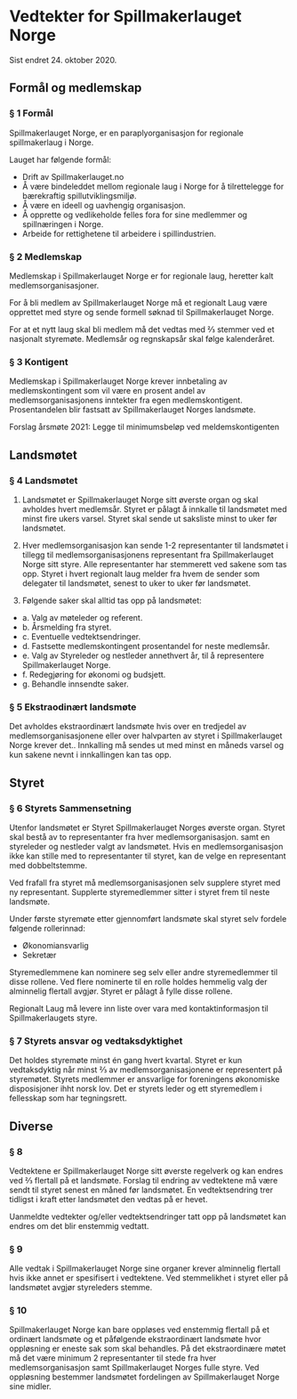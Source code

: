 # Vedtekter for Spillmakerlauget Norge

Sist endret 24. oktober 2020.

## Formål og medlemskap

### § 1 Formål
Spillmakerlauget Norge, er en paraplyorganisasjon for regionale spillmakerlaug i Norge.

Lauget har følgende formål:
- Drift av Spillmakerlauget.no
- Å være bindeleddet mellom regionale laug i Norge for å tilrettelegge for bærekraftig spillutviklingsmiljø.
- Å være en ideell og uavhengig organisasjon.
- Å opprette og vedlikeholde felles fora for sine medlemmer og spillnæringen i Norge.
- Arbeide for rettighetene til arbeidere i spillindustrien.

### § 2 Medlemskap
Medlemskap i Spillmakerlauget Norge er for regionale laug, heretter kalt medlemsorganisasjoner.

For å bli medlem av Spillmakerlauget Norge må et regionalt Laug være opprettet med styre og sende formell søknad til Spillmakerlauget Norge.

For at et nytt laug skal bli medlem må det vedtas med ⅔ stemmer ved et nasjonalt styremøte. Medlemsår og regnskapsår skal følge kalenderåret.

### § 3 Kontigent
Medlemskap i Spillmakerlauget Norge krever innbetaling av medlemskontingent som vil være en prosent andel av medlemsorganisasjonens inntekter fra egen medlemskontigent. Prosentandelen blir fastsatt av Spillmakerlauget Norges landsmøte.

Forslag årsmøte 2021:
Legge til minimumsbeløp ved meldemskontigenten

## Landsmøtet

### § 4 Landsmøtet
1. Landsmøtet er Spillmakerlauget Norge sitt øverste organ og skal avholdes hvert medlemsår. Styret er pålagt å innkalle til landsmøtet med minst fire ukers varsel. Styret skal sende ut saksliste minst to uker før landsmøtet.

2. Hver medlemsorganisasjon kan sende 1-2 representanter til landsmøtet i tillegg til medlemsorganisasjonens representant fra Spillmakerlauget Norge sitt styre. Alle representanter har stemmerett ved sakene som tas opp. Styret i hvert regionalt laug melder fra hvem de sender som delegater til landsmøtet, senest to uker to uker før landsmøtet.

3. Følgende saker skal alltid tas opp på landsmøtet:
  - a. Valg av møteleder og referent.
  - b. Årsmelding fra styret.
  - c. Eventuelle vedtektsendringer.
  - d. Fastsette medlemskontingent prosentandel for neste medlemsår.
  - e. Valg av Styreleder og nestleder annethvert år, til å representere Spillmakerlauget Norge.
  - f. Redegjøring for økonomi og budsjett.
  - g. Behandle innsendte saker.

### § 5 Ekstraodinært landsmøte
Det avholdes ekstraordinært landsmøte hvis over en tredjedel av medlemsorganisasjonene
eller over halvparten av styret i Spillmakerlauget Norge krever det.. Innkalling må sendes ut
med minst en måneds varsel og kun sakene nevnt i innkallingen kan tas opp.

## Styret

### § 6 Styrets Sammensetning
Utenfor landsmøtet er Styret Spillmakerlauget Norges øverste organ. Styret skal bestå av to representanter fra hver medlemsorganisasjon. samt en styreleder og nestleder valgt av landsmøtet. Hvis en medlemsorganisasjon ikke kan stille med to representanter til styret, kan de velge en representant med dobbeltstemme.

Ved frafall fra styret må medlemsorganisasjonen selv supplere styret med ny representant. Supplerte styremedlemmer sitter i styret frem til neste landsmøte.

Under første styremøte etter gjennomført landsmøte skal styret selv fordele følgende rollerinnad:
- Økonomiansvarlig
- Sekretær

Styremedlemmene kan nominere seg selv eller andre styremedlemmer til disse rollene. Ved flere nominerte til en rolle holdes hemmelig valg der alminnelig flertall avgjør. Styret er pålagt å fylle disse rollene. 

Regionalt Laug må levere inn liste over vara med kontaktinformasjon til Spillmakerlaugets styre.

### § 7 Styrets ansvar og vedtaksdyktighet
Det holdes styremøte minst én gang hvert kvartal. Styret er kun vedtaksdyktig når minst ⅔ av medlemsorganisasjonene er representert på styremøtet. Styrets medlemmer er ansvarlige for foreningens økonomiske disposisjoner ihht norsk lov. Det er styrets leder og ett styremedlem i fellesskap som har tegningsrett.

## Diverse

### § 8 
Vedtektene er Spillmakerlauget Norge sitt øverste regelverk og kan endres ved ⅔ flertall på et landsmøte. Forslag til endring av vedtektene må være sendt til styret senest en måned før landsmøtet. En vedtektsendring trer tidligst i kraft etter landsmøtet den vedtas på er hevet.

Uanmeldte vedtekter og/eller vedtektsendringer tatt opp på landsmøtet kan endres om det blir enstemmig vedtatt.

### § 9 
Alle vedtak i Spillmakerlauget Norge sine organer krever alminnelig flertall hvis ikke annet er spesifisert i vedtektene. Ved stemmelikhet i styret eller på landsmøtet avgjør styreleders stemme.

### § 10 
Spillmakerlauget Norge kan bare oppløses ved enstemmig flertall på et ordinært landsmøte og et påfølgende ekstraordinært landsmøte hvor oppløsning er eneste sak som skal behandles. På det ekstraordinære møtet må det være minimum 2 representanter til stede fra hver medlemsorganisasjon samt Spillmakerlauget Norges fulle styre. Ved oppløsning bestemmer landsmøtet fordelingen av Spillmakerlauget Norge sine midler.
